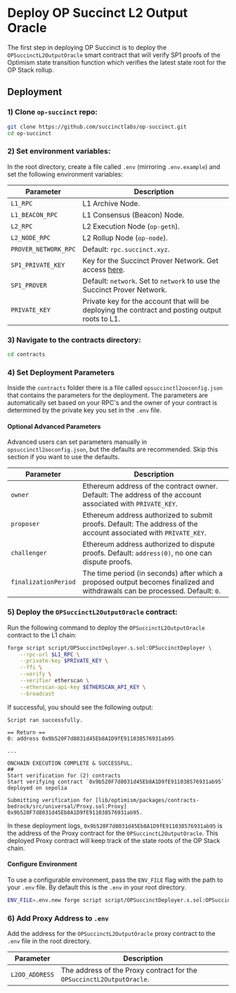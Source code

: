 # Deploy OP Succinct L2 Output Oracle

The first step in deploying OP Succinct is to deploy the `OPSuccinctL2OutputOracle` smart contract that will verify SP1 proofs of the Optimism state transition function which verifies the latest state root for the OP Stack rollup.

## Deployment

### 1) Clone `op-succinct` repo:

```bash
git clone https://github.com/succinctlabs/op-succinct.git
cd op-succinct
```

### 2) Set environment variables:

In the root directory, create a file called `.env` (mirroring `.env.example`) and set the following environment variables:

| Parameter | Description |
|-----------|-------------|
| `L1_RPC` | L1 Archive Node. |
| `L1_BEACON_RPC` | L1 Consensus (Beacon) Node. |
| `L2_RPC` | L2 Execution Node (`op-geth`). |
| `L2_NODE_RPC` | L2 Rollup Node (`op-node`). |
| `PROVER_NETWORK_RPC` | Default: `rpc.succinct.xyz`. |
| `SP1_PRIVATE_KEY` | Key for the Succinct Prover Network. Get access [here](https://docs.succinct.xyz/generating-proofs/prover-network). |
| `SP1_PROVER` | Default: `network`. Set to `network` to use the Succinct Prover Network. |
| `PRIVATE_KEY` | Private key for the account that will be deploying the contract and posting output roots to L1. |

### 3) Navigate to the contracts directory:

```bash
cd contracts
```

### 4) Set Deployment Parameters

Inside the `contracts` folder there is a file called `opsuccinctl2ooconfig.json` that contains the parameters for the deployment. The parameters are automatically set based on your RPC's and the owner of your contract is determined by the private key you set in the `.env` file.

#### Optional Advanced Parameters

Advanced users can set parameters manually in `opsuccinctl2ooconfig.json`, but the defaults are recommended. Skip this section if you want to use the defaults.

| Parameter | Description |
|-----------|-------------|
| `owner` | Ethereum address of the contract owner. Default: The address of the account associated with `PRIVATE_KEY`. |
| `proposer` | Ethereum address authorized to submit proofs. Default: The address of the account associated with `PRIVATE_KEY`. |
| `challenger` | Ethereum address authorized to dispute proofs. Default: `address(0)`, no one can dispute proofs. |
| `finalizationPeriod` | The time period (in seconds) after which a proposed output becomes finalized and withdrawals can be processed. Default: `0`. |

### 5) Deploy the `OPSuccinctL2OutputOracle` contract:

Run the following command to deploy the `OPSuccinctL2OutputOracle` contract to the L1 chain:

```bash
forge script script/OPSuccinctDeployer.s.sol:OPSuccinctDeployer \
    --rpc-url $L1_RPC \
    --private-key $PRIVATE_KEY \
    --ffi \
    --verify \
    --verifier etherscan \
    --etherscan-api-key $ETHERSCAN_API_KEY \
    --broadcast
```

If successful, you should see the following output:

```
Script ran successfully.

== Return ==
0: address 0x9b520F7d8031d45Eb8A1D9fE911038576931ab95

...

ONCHAIN EXECUTION COMPLETE & SUCCESSFUL.
##
Start verification for (2) contracts
Start verifying contract `0x9b520F7d8031d45Eb8A1D9fE911038576931ab95` deployed on sepolia

Submitting verification for [lib/optimism/packages/contracts-bedrock/src/universal/Proxy.sol:Proxy] 0x9b520F7d8031d45Eb8A1D9fE911038576931ab95.
```

In these deployment logs, `0x9b520F7d8031d45Eb8A1D9fE911038576931ab95` is the address of the Proxy contract for the `OPSuccinctL2OutputOracle`. This deployed Proxy contract will keep track of the state roots of the OP Stack chain.

#### Configure Environment

To use a configurable environment, pass the `ENV_FILE` flag with the path to your `.env` file. By default this is the `.env` in your root directory.

```bash
ENV_FILE=.env.new forge script script/OPSuccinctDeployer.s.sol:OPSuccinctDeployer ...
```

### 6) Add Proxy Address to `.env`

Add the address for the `OPSuccinctL2OutputOracle` proxy contract to the `.env` file in the root directory.

| Parameter | Description |
|-----------|-------------|
| `L2OO_ADDRESS` | The address of the Proxy contract for the `OPSuccinctL2OutputOracle`. |
